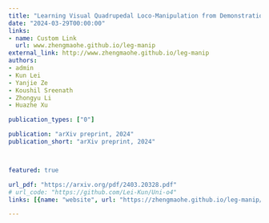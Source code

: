 ```yaml
---
title: "Learning Visual Quadrupedal Loco-Manipulation from Demonstrations"
date: "2024-03-29T00:00:00"
links:
- name: Custom Link
  url: www.zhengmaohe.github.io/leg-manip
external_link: http://www.zhengmaohe.github.io/leg-manip
authors:
- admin
- Kun Lei
- Yanjie Ze
- Koushil Sreenath
- Zhongyu Li
- Huazhe Xu

publication_types: ["0"]

publication: "arXiv preprint, 2024"
publication_short: "arXiv preprint, 2024"



featured: true

url_pdf: "https://arxiv.org/pdf/2403.20328.pdf"
# url_code: "https://github.com/Lei-Kun/Uni-o4"
links: [{name: "website", url: "https://zhengmaohe.github.io/leg-manip/"}]

---
```

